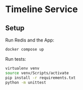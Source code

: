 # Timeline Service

## Setup
Run Redis and the App:
```bash
docker compose up
```

Run tests:
```bash
virtualenv venv
source venv/Scripts/activate
pip install -r requirements.txt
python -m unittest
```
